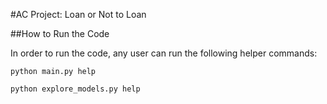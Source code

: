 #AC Project: Loan or Not to Loan

##How to Run the Code

In order to run the code, any user can run the following helper commands:
```
python main.py help
```

```
python explore_models.py help
```
